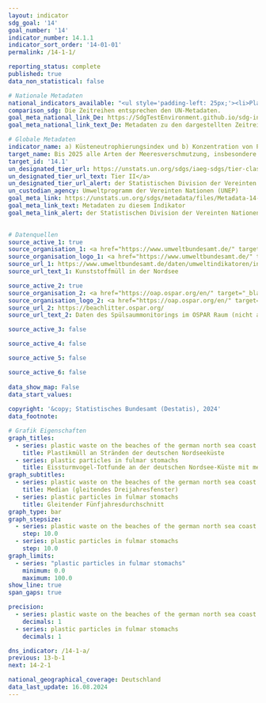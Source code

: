 ```yaml
---
layout: indicator    
sdg_goal: '14'    
goal_number: '14'    
indicator_number: 14.1.1    
indicator_sort_order: '14-01-01'    
permalink: /14-1-1/    

reporting_status: complete    
published: true    
data_non_statistical: false    

# Nationale Metadaten    
national_indicators_available: "<ul style='padding-left: 25px;'><li>Plastikmüll an Stränden der deutschen Nordsee-Küste</li> <li> Plastikmüll in Mägen von Eissturmvögeln</li></ul>"    
comparison_sdg: Die Zeitreihen entsprechen den UN-Metadaten.    
goal_meta_national_link_De: https://SdgTestEnvironment.github.io/sdg-indicators/public/MetaDe/14.1.1.pdf
goal_meta_national_link_text_De: Metadaten zu den dargestellten Zeitreihen    

# Globale Metadaten    
indicator_name: a) Küsteneutrophierungsindex und b) Konzentration von Plastikmüll    
target_name: Bis 2025 alle Arten der Meeresverschmutzung, insbesondere durch vom Lande ausgehende Tätigkeiten und namentlich Meeresmüll und Nährstoffbelastung, verhüten und erheblich verringern    
target_id: '14.1'    
un_designated_tier_url: https://unstats.un.org/sdgs/iaeg-sdgs/tier-classification/'    
un_designated_tier_url_text: Tier II</a>    
un_designated_tier_url_alert: der Statistischen Division der Vereinten Nationen    
un_custodian_agency: Umweltprogramm der Vereinten Nationen (UNEP)    
goal_meta_link: https://unstats.un.org/sdgs/metadata/files/Metadata-14-01-01.pdf    
goal_meta_link_text: Metadaten zu diesem Indikator    
goal_meta_link_alert: der Statistischen Division der Vereinten Nationen    
    

# Datenquellen
source_active_1: true
source_organisation_1: <a href="https://www.umweltbundesamt.de/" target="_blank"> Umweltbundesamt (UBA) </a>
source_organisation_logo_1: <a href="https://www.umweltbundesamt.de/" target="_blank"><img src="https://sdg-indikatoren.de/public/OrgImgDe/uba.png" alt="Logo uba" style="height:60px; width:148px"/></a>
source_url_1: https://www.umweltbundesamt.de/daten/umweltindikatoren/indikator-kunststoffmuell-in-der-nordsee#die-wichtigsten-fakten
source_url_text_1: Kunststoffmüll in der Nordsee

source_active_2: true
source_organisation_2: <a href="https://oap.ospar.org/en/" target="_blank"> OSPAR Übereinkommen über den Schutz der Meeresumwelt des Nordostatlantiks </a>
source_organisation_logo_2: <a href="https://oap.ospar.org/en/" target="_blank"><img src="https://sdg-indikatoren.de/public/OrgImgDe/ospar.png" alt="Logo ospar" style="height:60px; width:148px"/></a>
source_url_2: https://beachlitter.ospar.org/
source_url_text_2: Daten des Spülsaummonitorings im OSPAR Raum (nicht auf Deutsch verfügbar)

source_active_3: false

source_active_4: false

source_active_5: false

source_active_6: false
    
data_show_map: False    
data_start_values:     
    
copyright: '&copy; Statistisches Bundesamt (Destatis), 2024'    
data_footnote:     

# Grafik Eigenschaften    
graph_titles:
  - series: plastic waste on the beaches of the german north sea coast
    title: Plastikmüll an Stränden der deutschen Nordseeküste
  - series: plastic particles in fulmar stomachs
    title: Eissturmvogel-Totfunde an der deutschen Nordsee-Küste mit mehr als 0,1 Gramm Kunststoff im Magen
graph_subtitles:
  - series: plastic waste on the beaches of the german north sea coast
    title: Median (gleitendes Dreijahresfenster)
  - series: plastic particles in fulmar stomachs
    title: Gleitender Fünfjahresdurchschnitt    
graph_type: bar
graph_stepsize: 
  - series: plastic waste on the beaches of the german north sea coast
    step: 10.0
  - series: plastic particles in fulmar stomachs
    step: 10.0    
graph_limits:
  - series: "plastic particles in fulmar stomachs"
    minimum: 0.0
    maximum: 100.0
show_line: true
span_gaps: true

precision:
  - series: plastic waste on the beaches of the german north sea coast
    decimals: 1
  - series: plastic particles in fulmar stomachs
    decimals: 1    

dns_indicator: /14-1-a/
previous: 13-b-1    
next: 14-2-1    

national_geographical_coverage: Deutschland    
data_last_update: 16.08.2024    
---
```


<span></span>